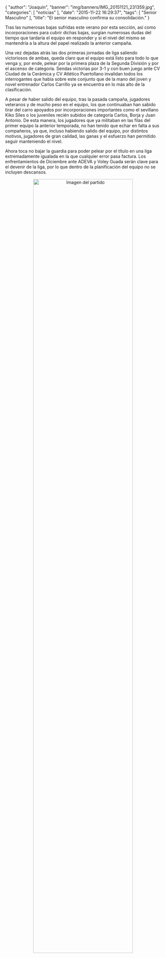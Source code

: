 {
  "author": "Joaquín", 
  "banner": "img/banners/IMG_20151121_231359.jpg", 
  "categories": [
    "noticias"
  ], 
  "date": "2015-11-22 16:29:37", 
  "tags": [
    "Senior Masculino"
  ], 
  "title": "El senior masculino confirma su consolidación."
}

Tras las numerosas bajas sufridas este verano por esta sección, así como incorporaciones para cubrir dichas bajas, surgían numerosas dudas del tiempo que tardaría el equipo en responder y si el nivel del mismo se mantendría a la altura del papel realizado la anterior campaña.

Una vez dejadas atrás las dos primeras jornadas de liga saliendo victoriosos de ambas, queda claro que el equipo está listo para todo lo que venga y, por ende, pelear por la primera plaza de la Segunda División y por el ascenso de categoría. Sendas victorias por 3-1 y con buen juego ante CV Ciudad de la Cerámica y CV Atlético Puertollano invalidan todos los interrogantes que había sobre este conjunto que de la mano del joven y novel entrenador Carlos Carrillo ya se encuentra en lo más alto de la clasificación.

A pesar de haber salido del equipo, tras la pasada campaña, jugadores veteranos y de mucho peso en el equipo, los que continuaban han sabido tirar del carro apoyados por incorporaciones importantes como el sevillano Kiko Siles o los juveniles recién subidos de categoría Carlos, Borja y Juan Antonio. De esta manera, los jugadores que ya militaban en las filas del primer equipo la anterior temporada, no han tenido que echar en falta a sus compañeros, ya que, incluso habiendo salido del equipo, por distintos motivos, jugadores de gran calidad, las ganas y el esfuerzo han permitido seguir manteniendo el nivel.

Ahora toca no bajar la guardia para poder pelear por el título en una liga extremadamente igualada en la que cualquier error pasa factura. Los enfrentamientos de Diciembre ante ADEVA y Voley Guada serán clave para el devenir de la liga, por lo que dentro de la planificación del equipo no se incluyen descansos.

<center>
<a target="_new" href="http://www.advmiguelturra.org/img/banners/IMG_20151121_231359.jpg"> 
<img alt="Imagen del partido" width="80%" align="center" src="http://www.advmiguelturra.org/img/banners/IMG_20151121_231359.jpg"/> </a> </center>

